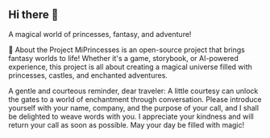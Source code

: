 ## Hi there 👋
A magical world of princesses, fantasy, and adventure!

📖 About the Project
MiPrincesses is an open-source project that brings fantasy worlds to life! Whether it's a game, storybook, or AI-powered experience, this project is all about creating a magical universe filled with princesses, castles, and enchanted adventures.

A gentle and courteous reminder, dear traveler: A little courtesy can unlock the gates to a world of enchantment through conversation. Please introduce yourself with your name, company, and the purpose of your call, and I shall be delighted to weave words with you. I appreciate your kindness and will return your call as soon as possible. May your day be filled with magic!

